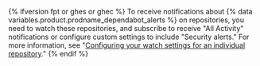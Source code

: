{% ifversion fpt or ghes or ghec %}
To receive notifications about {% data variables.product.prodname_dependabot_alerts %} on repositories, you need to watch these repositories, and subscribe to receive "All Activity" notifications or configure custom settings to include "Security alerts." For more information, see "[Configuring your watch settings for an individual repository](/github/managing-subscriptions-and-notifications-on-github/setting-up-notifications/configuring-notifications#configuring-your-watch-settings-for-an-individual-repository)."
{% endif %}

